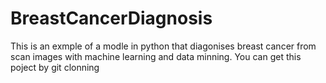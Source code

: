 # BreastCancerDiagnosis
This is an exmple of a modle in python that diagonises breast cancer from scan images with machine learning and data minning.
You can get this poject by git clonning 
```$ git clone "https://github.com/edcorp844/BreastCancerDiagnosis.git"


